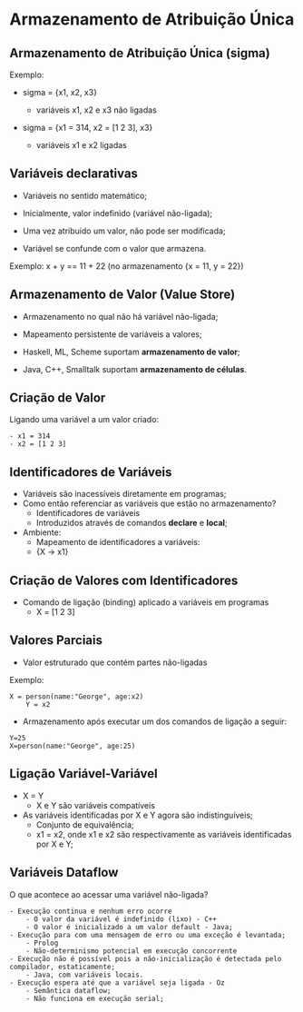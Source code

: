 # Armazenamento de Atribuição Única

## Armazenamento de Atribuição Única (sigma)

Exemplo:

- sigma = {x1, x2, x3}

    - variáveis x1, x2 e x3 não ligadas

- sigma = {x1 = 314, x2 = [1 2 3], x3}

    - variáveis x1 e x2 ligadas
 
## Variáveis declarativas

- Variáveis no sentido matemático;

- Inicialmente, valor indefinido (variável não-ligada);

- Uma vez atribuído um valor, não pode ser modificada;

- Variável se confunde com o valor que armazena.

Exemplo: x + y == 11 + 22 (no armazenamento {x = 11, y = 22})

## Armazenamento de Valor (Value Store)

- Armazenamento no qual não há variável não-ligada;

- Mapeamento persistente de variáveis a valores;

- Haskell, ML, Scheme suportam **armazenamento de valor**;

- Java, C++, Smalltalk suportam **armazenamento de células**.

## Criação de Valor

Ligando uma variável a um valor criado:

    - x1 = 314
    - x2 = [1 2 3]

## Identificadores de Variáveis

- Variáveis são inacessíveis diretamente em programas;
- Como então referenciar as variáveis que estão no armazenamento?
    - Identificadores de variáveis
    - Introduzidos através de comandos **declare** e **local**;
- Ambiente:
    - Mapeamento de identificadores a variáveis:
    - {X -> x1}
 
## Criação de Valores com Identificadores

- Comando de ligação (binding) aplicado a variáveis em programas
    - X = [1 2 3]
 
## Valores Parciais

- Valor estruturado que contém partes não-ligadas

Exemplo: 
```oz
X = person(name:"George", age:x2)
    Y = x2  
```

- Armazenamento após executar um dos comandos de ligação a seguir:

```oz
Y=25
X=person(name:"George", age:25)
```

## Ligação Variável-Variável

- X = Y
    - X e Y são variáveis compatíveis
- As variáveis identificadas por X e Y agora são indistinguíveis;
    - Conjunto de equivalência;
    - x1 = x2, onde x1 e x2 são respectivamente as variáveis identificadas por X e Y;
 
## Variáveis Dataflow

O que acontece ao acessar uma variável não-ligada?

    - Execução continua e nenhum erro ocorre
        - O valor da variável é indefinido (lixo) - C++
        - O valor é inicializado a um valor default - Java;
    - Execução para com uma mensagem de erro ou uma exceção é levantada;
        - Prolog
        - Não-determinismo potencial em execução concorrente
    - Execução não é possível pois a não-inicialização é detectada pelo compilador, estaticamente;
        - Java, com variáveis locais.
    - Execução espera até que a variável seja ligada - Oz
        - Semântica dataflow;
        - Não funciona em execução serial;